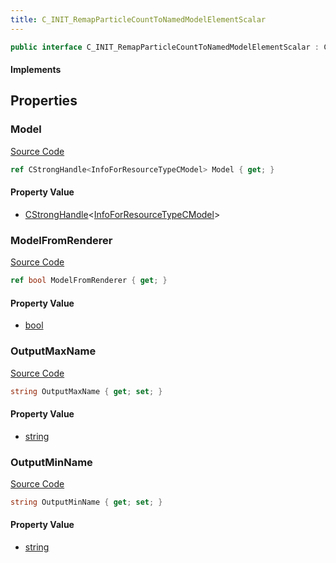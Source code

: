 ```yaml
---
title: C_INIT_RemapParticleCountToNamedModelElementScalar
---
```


```csharp
public interface C_INIT_RemapParticleCountToNamedModelElementScalar : C_INIT_RemapParticleCountToScalar, CParticleFunctionInitializer, CParticleFunction, ISchemaClass<CParticleFunction>, ISchemaClass<CParticleFunctionInitializer>, ISchemaClass<C_INIT_RemapParticleCountToScalar>, ISchemaClass<C_INIT_RemapParticleCountToNamedModelElementScalar>, ISchemaField, ISchemaClass, INativeHandle
```

#### Implements

## Properties

### Model

[Source Code](https://github.com/swiftly-solution/swiftlys2/blob/main/managed/src/SwiftlyS2.Generated/Schemas/Interfaces/C_INIT_RemapParticleCountToNamedModelElementScalar.cs#L17)

```csharp
ref CStrongHandle<InfoForResourceTypeCModel> Model { get; }
```

#### Property Value

- [CStrongHandle](/docs/api/shared/natives/cstronghandle-1)<[InfoForResourceTypeCModel](/docs/api/shared/schemadefinitions/infoforresourcetypecmodel)>

### ModelFromRenderer

[Source Code](https://github.com/swiftly-solution/swiftlys2/blob/main/managed/src/SwiftlyS2.Generated/Schemas/Interfaces/C_INIT_RemapParticleCountToNamedModelElementScalar.cs#L23)

```csharp
ref bool ModelFromRenderer { get; }
```

#### Property Value

- [bool](https://learn.microsoft.com/dotnet/api/system.boolean)

### OutputMaxName

[Source Code](https://github.com/swiftly-solution/swiftlys2/blob/main/managed/src/SwiftlyS2.Generated/Schemas/Interfaces/C_INIT_RemapParticleCountToNamedModelElementScalar.cs#L21)

```csharp
string OutputMaxName { get; set; }
```

#### Property Value

- [string](https://learn.microsoft.com/dotnet/api/system.string)

### OutputMinName

[Source Code](https://github.com/swiftly-solution/swiftlys2/blob/main/managed/src/SwiftlyS2.Generated/Schemas/Interfaces/C_INIT_RemapParticleCountToNamedModelElementScalar.cs#L19)

```csharp
string OutputMinName { get; set; }
```

#### Property Value

- [string](https://learn.microsoft.com/dotnet/api/system.string)

